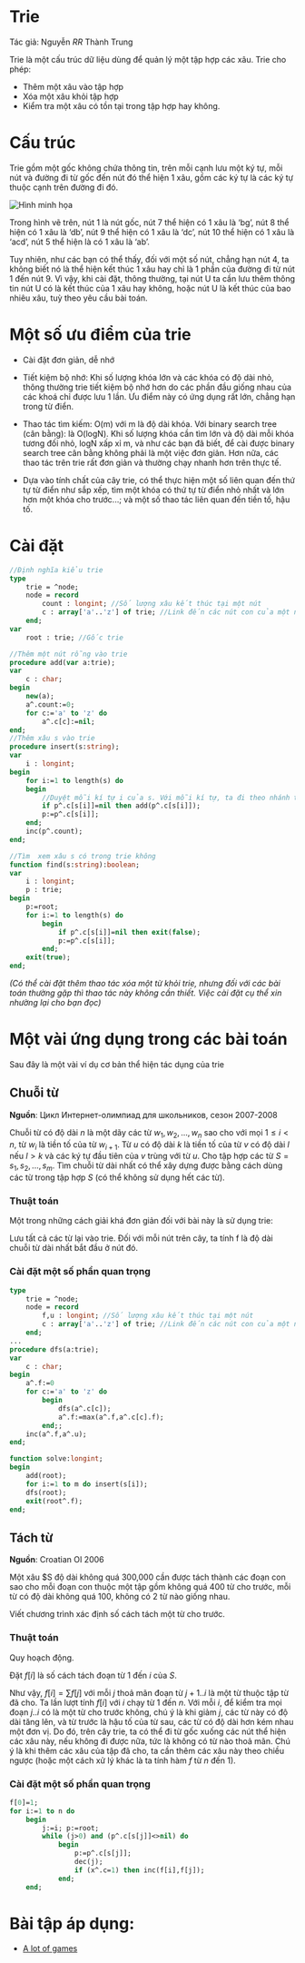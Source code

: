 # Trie

Tác giả: Nguyễn _RR_ Thành Trung

Trie là một cấu trúc dữ liệu dùng để quản lý một tập hợp các xâu. Trie cho phép:

- Thêm một xâu vào tập hợp
- Xóa một xâu khỏi tập hợp
- Kiểm tra một xâu có tồn tại trong tập hợp hay không.

# Cấu trúc

Trie gồm một gốc không chứa thông tin, trên mỗi cạnh lưu một ký tự, mỗi nút và đường đi từ gốc đến nút đó thể hiện 1 xâu, gồm các ký tự là các ký tự thuộc cạnh trên đường đi đó.

![Hình minh họa](https://sites.google.com/site/ngthanhtrung23/_/rsrc/1401387820016/algorithm/trie/Screenshot%20from%202014-05-30%2002%3A22%3A51.png?height=272&width=320)

Trong hình vẽ trên, nút 1 là nút gốc, nút 7 thể hiện có 1 xâu là ‘bg’, nút 8 thể hiện có 1 xâu là ‘db’, nút 9 thể hiện có 1 xâu là ‘dc’, nút 10 thể hiện có 1 xâu là ‘acd’, nút 5 thể hiện là có 1 xâu là ‘ab’.

Tuy nhiên, như các bạn có thể thấy, đối với một số nút, chẳng hạn nút 4, ta không biết nó là thể hiện kết thúc 1 xâu hay chỉ là 1 phần của đường đi từ nút 1 đến nút 9. Vì vậy, khi cài đặt, thông thường, tại nút U ta cần lưu thêm thông tin nút U có là kết thúc của 1 xâu hay không, hoặc nút U là kết thúc của bao nhiêu xâu, tuỳ theo yêu cầu bài toán.

# Một số ưu điểm của trie

- Cài đặt đơn giản, dễ nhớ

- Tiết kiệm bộ nhớ: Khi số lượng khóa lớn và các khóa có độ dài nhỏ, thông thường trie tiết kiệm bộ nhớ hơn do các phần đầu giống nhau của các khoá chỉ được lưu 1 lần. Ưu điểm này có ứng dụng rất lớn, chẳng hạn trong từ điển.

- Thao tác tìm kiếm: O(m) với m là độ dài khóa. Với binary search tree (cân bằng): là O(logN). Khi số lượng khóa cần tìm lớn và độ dài mỗi khóa tương đối nhỏ, logN xấp xỉ m, và như các bạn đã biết, để cài được binary search tree cân bằng không phải là một việc đơn giản. Hơn nữa, các thao tác trên trie rất đơn giản và thường chạy nhanh hơn trên thực tế.

- Dựa vào tính chất của cây trie, có thể thực hiện một số liên quan đến thứ tự từ điển như sắp xếp, tìm một khóa có thứ tự từ điển nhỏ nhất và lớn hơn một khóa cho trước...; và một số thao tác liên quan đến tiền tố, hậu tố.

# Cài đặt

```pascal
//Định nghĩa kiểu trie
type
    trie = ^node;
    node = record
        count : longint; //Số lượng xâu kết thúc tại một nút
        c : array['a'..'z'] of trie; //Link đến các nút con của một nút
    end;
var
    root : trie; //Gốc trie

//Thêm một nút rỗng vào trie
procedure add(var a:trie);
var
    c : char;
begin
    new(a);
    a^.count:=0;
    for c:='a' to 'z' do 
        a^.c[c]:=nil;
end;
//Thêm xâu s vào trie 
procedure insert(s:string);
var
    i : longint;
begin
    for i:=1 to length(s) do
    begin
        //Duyệt mỗi kí tự i của s. Với mỗi kí tự, ta đi theo nhánh tương ứng với ký tự i, nếu nhánh này chưa có, ta thêm vào cây
        if p^.c[s[i]]=nil then add(p^.c[s[i]]);
        p:=p^.c[s[i]];
    end;
    inc(p^.count);
end;

//Tìm  xem xâu s có trong trie không
function find(s:string):boolean;
var
    i : longint;
    p : trie;
begin
    p:=root;
    for i:=1 to length(s) do
        begin
            if p^.c[s[i]]=nil then exit(false);
            p:=p^.c[s[i]];
        end;
    exit(true);
end;
```

_(Có thể cài đặt thêm thao tác xóa một từ khỏi trie, nhưng đối với các bài toán thường gặp thì thao tác này không cần thiết. Việc cài đặt cụ thể xin nhường lại cho bạn đọc)_

# Một vài ứng dụng trong các bài toán

Sau đây là một vài ví dụ cơ bản thể hiện tác dụng của trie

## Chuỗi từ

**Nguồn**: Цикл Интернет-олимпиад для школьников, сезон 2007-2008

Chuỗi từ có độ dài $n$ là một dãy các từ $w_1, w_2, ..., w_n$ sao cho với mọi $1 \le i < n$, từ $w_i$ là tiền tố của từ $w_{i+1}$. Từ $u$ có độ dài $k$ là tiền tố của từ $v$ có độ dài $l$ nếu $l > k$ và các ký tự đầu tiên của $v$ trùng với từ $u$. Cho tập hợp các từ $S = {s_1, s_2, ..., s_m}$. Tìm chuỗi từ dài nhất có thể xây dựng được bằng cách dùng các từ trong tập hợp $S$ (có thể không sử dụng hết các từ).

### Thuật toán

Một trong những cách giải khá đơn giản đối với bài này là sử dụng trie:

Lưu tất cả các từ lại vào trie. Đối với mỗi nút trên cây, ta tính f là độ dài chuỗi từ dài nhất bắt đầu ở nút đó.

### Cài đặt một số phần quan trọng

```pascal
type
    trie = ^node;
    node = record
        f,u : longint; //Số lượng xâu kết thúc tại một nút
        c : array['a'..'z'] of trie; //Link đến các nút con của một nút
    end;
...
procedure dfs(a:trie);
var
    c : char;
begin
    a^.f:=0
    for c:='a' to 'z' do
        begin
            dfs(a^.c[c]);
            a^.f:=max(a^.f,a^.c[c].f);
        end;;
    inc(a^.f,a^.u);
end;

function solve:longint;
begin
    add(root);
    for i:=1 to m do insert(s[i]);
    dfs(root);
    exit(root^.f);
end;

```

## Tách từ

**Nguồn**: Croatian OI 2006

Một xâu $S độ dài không quá 300,000 cần được tách thành các đoạn con sao cho mỗi đoạn con thuộc một tập gồm không quá 400 từ cho trước, mỗi từ có độ dài không quá 100, không có 2 từ nào giống nhau.

Viết chương trình xác định số cách tách một từ cho trước.

### Thuật toán

Quy hoạch động.

Đặt $f[i]$ là số cách tách đoạn từ 1 đến $i$ của $S$.

Như vậy, $f[i] = \sum{f[j]}$ với mỗi $j$ thoả mãn đoạn từ $j+1..i$ là một từ thuộc tập từ đã cho. Ta lần lượt tính $f[i]$ với $i$ chạy từ 1 đến $n$. Với mỗi $i$, để kiểm tra mọi đoạn $j..i$ có là một từ cho trước không, chú ý là khi giảm $j$, các từ này có độ dài tăng lên, và từ trước là hậu tố của từ sau, các từ có độ dài hơn kém nhau một đơn vị. Do đó, trên cây trie, ta có thể đi từ gốc xuống các nút thể hiện các xâu này, nếu không đi được nữa, tức là không có từ nào thoả mãn. Chú ý là khi thêm các xâu của tập đã cho, ta cần thêm các xâu này theo chiều ngược (hoặc một cách xử lý khác là ta tính hàm $f$ từ $n$ đến 1).

### Cài đặt một số phần quan trọng

```pascal
f[0]=1;
for i:=1 to n do
    begin
        j:=i; p:=root;
        while (j>0) and (p^.c[s[j]]<>nil) do
            begin
                p:=p^.c[s[j]];
                dec(j);
                if (x^.c=1) then inc(f[i],f[j]);
            end;
    end;

```

# Bài tập áp dụng:

- [A lot of games](http://codeforces.com/contest/456/problem/D)